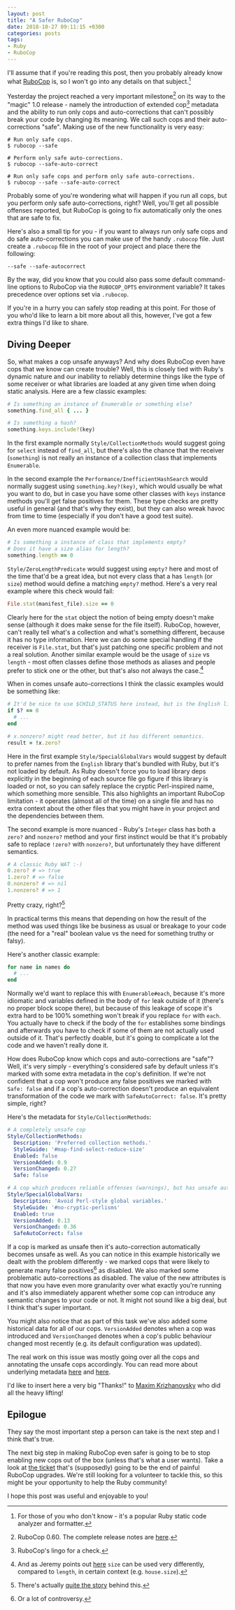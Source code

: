 ```yaml
---
layout: post
title: "A Safer RuboCop"
date: 2018-10-27 09:11:15 +0300
categories: posts
tags:
- Ruby
- RuboCop
---
```


I'll assume that if you're reading this post, then you probably already know what [RuboCop][] is, so I won't go into
any details on that subject.[^1]

Yesterday the project reached a very important milestone[^2] on its way to the "magic" 1.0 release - namely the introduction
of extended cop[^3] metadata and the ability to run only cops and auto-corrections that can't possibly break your code by
changing its meaning. We call such cops and their auto-corrections "safe". Making use of the new functionality is very easy:

``` shell
# Run only safe cops.
$ rubocop --safe

# Perform only safe auto-corrections.
$ rubocop --safe-auto-correct

# Run only safe cops and perform only safe auto-corrections.
$ rubocop --safe --safe-auto-correct
```

Probably some of you're wondering what will happen if you run all cops, but you perform only safe auto-corrections, right?
Well, you'll get all possible offenses reported, but RuboCop is going to fix automatically only the ones that
are safe to fix.

Here's also a small tip for you - if you want to always run only safe cops and do safe auto-corrections you can make use
of the handy `.rubocop` file. Just create a `.rubocop` file in the root of your project and place there the following:

```
--safe --safe-autocorrect
```

By the way, did you know that you could also pass some default command-line options to RuboCop via the `RUBOCOP_OPTS` environment variable?
It takes precedence over options set via `.rubocop`.

If you're in a hurry you can safely stop reading at this point. For those of you who'd like to learn a bit more about
all this, however, I've got a few extra things I'd like to share.

## Diving Deeper

So, what makes a cop unsafe anyways? And why does RuboCop even have cops that we know can create trouble? Well, this
is closely tied with Ruby's dynamic nature and our inability to reliably determine things like the type of some
receiver or what libraries are loaded at any given time when doing static analysis. Here are a few classic examples:

``` ruby
# Is something an instance of Enumerable or something else?
something.find_all { ... }

# Is something a hash?
something.keys.include?(key)
```

In the first example normally `Style/CollectionMethods` would suggest going for `select` instead of
`find_all`, but there's also the chance that the receiver (`something`) is not really an instance of a
collection class that implements `Enumerable`.

In the second example the `Performance/InefficientHashSearch` would normally suggest using `something.key?(key)`,
which would usually be what you want to do, but in case you have some other classes with `keys` instance methods
you'll get false positives for them. These type checks are pretty useful in general (and that's why they exist), but
they can also wreak havoc from time to time (especially if you don't have a good test suite).

An even more nuanced example would be:

``` ruby
# Is something a instance of class that implements empty?
# Does it have a size alias for length?
something.length == 0
```

`Style/ZeroLengthPredicate` would suggest using `empty?` here and most of the time that'd be a great idea, but not
every class that a has `length` (or `size`) method would define a matching `empty?` method. Here's a very real example where this check
would fail:

``` ruby
File.stat(manifest_file).size == 0
```

Clearly here for the `stat` object the notion of being empty doesn't make sense (although it does make sense for the file itself).
RuboCop, however, can't really tell what's a collection and what's something different, because it has no type information.
Here we can do some special handling if the receiver is `File.stat`, but that's just patching one specific problem and
not a real solution.
Another similar example would be the usage of `size` vs `length` - most often classes define those methods as aliases and people
prefer to stick one or the other, but that's also not always the case.[^4]

When in comes unsafe auto-corrections I think the classic examples would be something like:

``` ruby
# It'd be nice to use $CHILD_STATUS here instead, but is the English library loaded?
if $? == 0
  # ...
end

# x.nonzero? might read better, but it has different semantics.
result = !x.zero?
```

Here in the first example `Style/SpecialGlobalVars` would suggest by default to prefer names from the `English`
library that's bundled with Ruby, but it's not loaded by default. As Ruby doesn't force you to load library
deps explicitly in the beginning of each source file go figure if this library is loaded or not, so you can safely
replace the cryptic Perl-inspired name, which something more sensible. This also highlights an important RuboCop
limitation - it operates (almost all of the time) on a single file and has no extra context about the other files
that you might have in your project and the dependencies between them.

The second example is more nuanced - Ruby's `Integer` class has both a `zero?` and `nonzero?` method and your
first instinct would be that it's probably safe to replace `!zero?` with `nonzero?`, but unfortunately they have different semantics.

``` ruby
# A classic Ruby WAT :-)
0.zero? # => true
1.zero? # => false
0.nonzero? # => nil
1.nonzero? # => 1
```

Pretty crazy, right?[^5]

In practical terms this means that depending on how the result of the method was used things like be business as usual
or breakage to your code (the need for a "real" boolean value vs the need for something truthy or falsy).

Here's another classic example:

``` ruby
for name in names do
  # ...
end
```

Normally we'd want to replace this with `Enumerable#each`, because it's more idiomatic and variables defined in the body
of `for` leak outside of it (there's no proper block scope there), but because of this leakage of scope it's extra hard
to be 100% something won't break if you replace `for` with `each`. You actually have to check if the body of the `for`
establishes some bindings and afterwards you have to check if some of them are not actually used outside of it.
That's perfectly doable, but it's going to complicate a lot the code and we haven't really done it.

How does RuboCop know which cops and auto-corrections are "safe"? Well, it's very simply - everything's considered
safe by default unless it's marked with some extra metadata in the cop's definition. If we're not confident that
a cop won't produce any false positives we marked with `Safe: false` and if a cop's auto-correction doesn't produce
an equivalent transformation of the code we mark with `SafeAutoCorrect: false`. It's pretty simple, right?

Here's the metadata for `Style/CollectionMethods`:

``` yaml
# A completely unsafe cop
Style/CollectionMethods:
  Description: 'Preferred collection methods.'
  StyleGuide: '#map-find-select-reduce-size'
  Enabled: false
  VersionAdded: 0.9
  VersionChanged: 0.27
  Safe: false

# A cop which produces reliable offenses (warnings), but has unsafe auto-correction
Style/SpecialGlobalVars:
  Description: 'Avoid Perl-style global variables.'
  StyleGuide: '#no-cryptic-perlisms'
  Enabled: true
  VersionAdded: 0.13
  VersionChanged: 0.36
  SafeAutoCorrect: false
```

If a cop is marked as unsafe then it's auto-correction automatically becomes unsafe as well.
As you can notice in this example historically we dealt with the problem differently - we marked cops
that were likely to generate many false positives[^6] as disabled. We also marked some problematic
auto-corrections as disabled. The value of the new attributes is that now you have even more
granularity over what exactly you're running and it's also immediately apparent whether some cop
can introduce any semantic changes to your code or not. It might not sound like a big deal, but I think that's super
important.

You might also notice that as part of this task we've also added some historical data for all of our cops.
`VersionAdded` denotes when a cop was introduced and `VersionChanged` denotes when a cop's public behaviour
changed most recently (e.g. its default configuration was updated).

The real work on this issue was mostly going over all the cops and annotating the unsafe cops accordingly.
You can read more about underlying metadata [here](https://github.com/rubocop-hq/rubocop/issues/5978) and
[here](https://github.com/rubocop-hq/rubocop/pull/6293).

I'd like to insert here a very big "Thanks!" to [Maxim Krizhanovsky](https://github.com/Darhazer) who
did all the heavy lifting!

## Epilogue

They say the most important step a person can take is the next step and I think that's true.

The next big step in making RuboCop even safer is going to be to stop enabling new cops out of the box (unless that's what a user wants).
Take a look at [the ticket](https://github.com/rubocop-hq/rubocop/issues/5979) that's (supposedly) going to be the end of painful RuboCop upgrades.
We're still looking for a volunteer to tackle this, so this might be your opportunity to help the Ruby community!

I hope this post was useful and enjoyable to you!

[RuboCop]: http://rubocop.org
[^1]: For those of you who don't know - it's a popular Ruby static code analyzer and formatter.
[^2]: RuboCop 0.60. The complete release notes are [here](https://github.com/rubocop-hq/rubocop/releases/tag/v0.60.0).
[^3]: RuboCop's lingo for a check.
[^4]: And as Jeremy points out [here](https://bugs.ruby-lang.org/issues/14136#note-9) `size` can be used very differently, compared to `length`, in certain context (e.g. `house.size`).
[^5]: There's actually [quite the story](https://bugs.ruby-lang.org/issues/9123#note-14) behind this.
[^6]: Or a lot of controversy.
